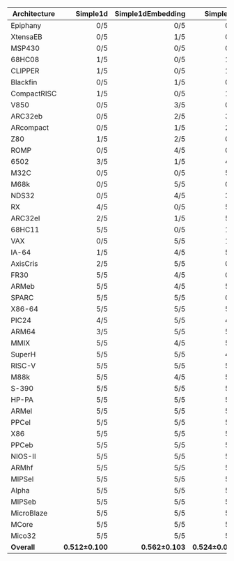 | Architecture | Simple1d | Simple1dEmbedding | Simple2d | Simple2dEmbedding | ResNet50 | ResNet50Embedding |
| ------------ | ------------: | ------------: | ------------: | ------------: | ------------: | ------------: |
| Epiphany | 0/5 | 0/5 | 0/5 | 0/5 | 0/5 | 0/5 |
| XtensaEB | 0/5 | 1/5 | 0/5 | 0/5 | 0/5 | 0/5 |
| MSP430 | 0/5 | 0/5 | 0/5 | 0/5 | 0/5 | 1/5 |
| 68HC08 | 1/5 | 0/5 | 1/5 | 0/5 | 0/5 | 0/5 |
| CLIPPER | 1/5 | 0/5 | 1/5 | 0/5 | 0/5 | 0/5 |
| Blackfin | 0/5 | 1/5 | 0/5 | 2/5 | 1/5 | 0/5 |
| CompactRISC | 1/5 | 0/5 | 1/5 | 1/5 | 1/5 | 0/5 |
| V850 | 0/5 | 3/5 | 0/5 | 1/5 | 0/5 | 0/5 |
| ARC32eb | 0/5 | 2/5 | 3/5 | 1/5 | 0/5 | 0/5 |
| ARcompact | 0/5 | 1/5 | 2/5 | 3/5 | 1/5 | 0/5 |
| Z80 | 1/5 | 2/5 | 0/5 | 2/5 | 3/5 | 0/5 |
| ROMP | 0/5 | 4/5 | 0/5 | 3/5 | 0/5 | 1/5 |
| 6502 | 3/5 | 1/5 | 4/5 | 0/5 | 2/5 | 0/5 |
| M32C | 0/5 | 0/5 | 5/5 | 0/5 | 5/5 | 0/5 |
| M68k | 0/5 | 5/5 | 0/5 | 5/5 | 0/5 | 2/5 |
| NDS32 | 0/5 | 4/5 | 3/5 | 4/5 | 1/5 | 1/5 |
| RX | 4/5 | 0/5 | 5/5 | 0/5 | 5/5 | 0/5 |
| ARC32el | 2/5 | 1/5 | 5/5 | 2/5 | 1/5 | 3/5 |
| 68HC11 | 5/5 | 0/5 | 1/5 | 2/5 | 5/5 | 2/5 |
| VAX | 0/5 | 5/5 | 1/5 | 4/5 | 2/5 | 4/5 |
| IA-64 | 1/5 | 4/5 | 5/5 | 4/5 | 0/5 | 3/5 |
| AxisCris | 2/5 | 5/5 | 0/5 | 5/5 | 2/5 | 5/5 |
| FR30 | 5/5 | 4/5 | 0/5 | 4/5 | 4/5 | 5/5 |
| ARMeb | 5/5 | 4/5 | 5/5 | 4/5 | 1/5 | 4/5 |
| SPARC | 5/5 | 5/5 | 0/5 | 5/5 | 4/5 | 5/5 |
| X86-64 | 5/5 | 5/5 | 5/5 | 5/5 | 1/5 | 5/5 |
| PIC24 | 4/5 | 5/5 | 4/5 | 5/5 | 5/5 | 4/5 |
| ARM64 | 3/5 | 5/5 | 5/5 | 5/5 | 4/5 | 5/5 |
| MMIX | 5/5 | 4/5 | 5/5 | 4/5 | 5/5 | 5/5 |
| SuperH | 5/5 | 5/5 | 4/5 | 5/5 | 4/5 | 5/5 |
| RISC-V | 5/5 | 5/5 | 5/5 | 5/5 | 4/5 | 5/5 |
| M88k | 5/5 | 4/5 | 5/5 | 5/5 | 5/5 | 5/5 |
| S-390 | 5/5 | 5/5 | 5/5 | 5/5 | 4/5 | 5/5 |
| HP-PA | 5/5 | 5/5 | 5/5 | 5/5 | 5/5 | 5/5 |
| ARMel | 5/5 | 5/5 | 5/5 | 5/5 | 5/5 | 5/5 |
| PPCel | 5/5 | 5/5 | 5/5 | 5/5 | 5/5 | 5/5 |
| X86 | 5/5 | 5/5 | 5/5 | 5/5 | 5/5 | 5/5 |
| PPCeb | 5/5 | 5/5 | 5/5 | 5/5 | 5/5 | 5/5 |
| NIOS-II | 5/5 | 5/5 | 5/5 | 5/5 | 5/5 | 5/5 |
| ARMhf | 5/5 | 5/5 | 5/5 | 5/5 | 5/5 | 5/5 |
| MIPSel | 5/5 | 5/5 | 5/5 | 5/5 | 5/5 | 5/5 |
| Alpha | 5/5 | 5/5 | 5/5 | 5/5 | 5/5 | 5/5 |
| MIPSeb | 5/5 | 5/5 | 5/5 | 5/5 | 5/5 | 5/5 |
| MicroBlaze | 5/5 | 5/5 | 5/5 | 5/5 | 5/5 | 5/5 |
| MCore | 5/5 | 5/5 | 5/5 | 5/5 | 5/5 | 5/5 |
| Mico32 | 5/5 | 5/5 | 5/5 | 5/5 | 5/5 | 5/5 |
| **Overall** | **0.512±0.100** | **0.562±0.103** | **0.524±0.097** | **0.562±0.116** | **0.526±0.123** | **0.529±0.098** |
